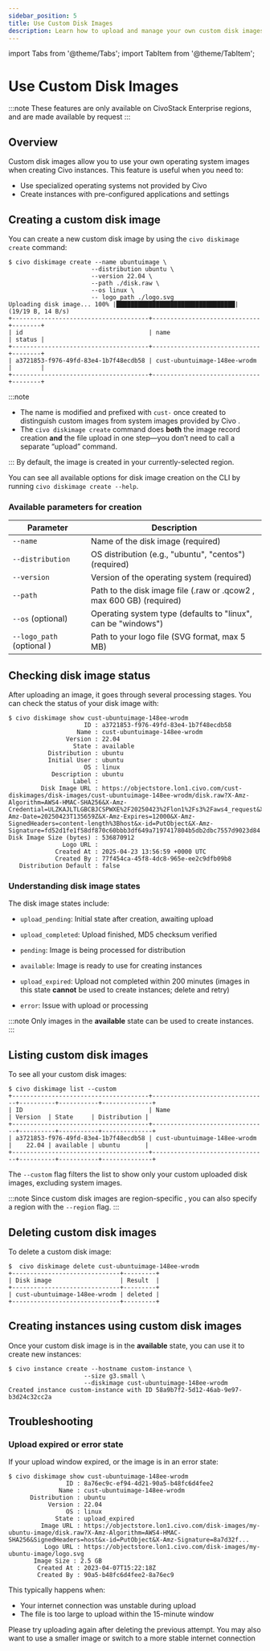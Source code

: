 ```yaml
---
sidebar_position: 5
title: Use Custom Disk Images
description: Learn how to upload and manage your own custom disk images for Civo instances using the Civo CLI.
---
```


import Tabs from '@theme/Tabs';
import TabItem from '@theme/TabItem';

<head>
  <title>Use Custom Disk Images | Civo Documentation</title>
</head>

# Use Custom Disk Images

:::note
These features are only available on CivoStack Enterprise regions, and are made available by request
:::

## Overview

Custom disk images allow you to use your own operating system images when creating Civo instances. This feature is useful when you need to:

- Use specialized operating systems not provided by Civo
- Create instances with pre-configured applications and settings

## Creating a custom disk image

<Tabs groupId="create-diskimage">
<TabItem value="cli" label="Civo CLI">

You can create a new custom disk image by using the `civo diskimage create` command:

```console
$ civo diskimage create --name ubuntuimage \
                       --distribution ubuntu \
                       --version 22.04 \
                       --path ./disk.raw \
                       --os linux \
                       -- logo_path ./logo.svg
Uploading disk image... 100% |█████████████████████████████████| (19/19 B, 14 B/s)
+--------------------------------------+------------------------------+--------+
| id                                   | name                         | status |
+--------------------------------------+------------------------------+--------+
| a3721853-f976-49fd-83e4-1b7f48ecdb58 | cust-ubuntuimage-148ee-wrodm |        |
+--------------------------------------+------------------------------+--------+
```

:::note

- The name is modified and prefixed with `cust-` once created to distinguish custom images from system images provided by Civo .
- The `civo diskimage create` command does **both** the image record creation **and** the file upload in one step—you don’t need to call a separate “upload” command.

:::
By default, the image is created in your currently-selected region.

You can see all available options for disk image creation on the CLI by running `civo diskimage create --help`.

</TabItem>
</Tabs>

### Available parameters for creation

| Parameter                 | Description                                                          |
| ------------------------- | -------------------------------------------------------------------- |
| `--name`                  | Name of the disk image (required)                                    |
| `--distribution`          | OS distribution (e.g., "ubuntu", "centos") (required)                |
| `--version`               | Version of the operating system (required)                           |
| `--path`                  | Path to the disk image file (.raw or .qcow2 , max 600 GB) (required) |
| `--os` (optional)         | Operating system type (defaults to "linux", can be "windows")        |
| `--logo_path` (optional ) | Path to your logo file (SVG format, max 5 MB)                        |

## Checking disk image status

<Tabs groupId="check-diskimage">
<TabItem value="cli" label="Civo CLI">

After uploading an image, it goes through several processing stages. You can check the status of your disk image with:

```console
$ civo diskimage show cust-ubuntuimage-148ee-wrodm
                     ID : a3721853-f976-49fd-83e4-1b7f48ecdb58
                   Name : cust-ubuntuimage-148ee-wrodm
                Version : 22.04
                  State : available
           Distribution : ubuntu
           Initial User : ubuntu
                     OS : linux
            Description : ubuntu
                  Label :
         Disk Image URL : https://objectstore.lon1.civo.com/cust-diskimages/disk-images/cust-ubuntuimage-148ee-wrodm/disk.raw?X-Amz-Algorithm=AWS4-HMAC-SHA256&X-Amz-Credential=ULZKAJLTLGBCBJCSPWXE%2F20250423%2Flon1%2Fs3%2Faws4_request&X-Amz-Date=20250423T135659Z&X-Amz-Expires=12000&X-Amz-SignedHeaders=content-length%3Bhost&x-id=PutObject&X-Amz-Signature=fd52d1fe1f58df870c60bbb3df649a7197417804b5db2dbc7557d9023d84
Disk Image Size (bytes) : 536870912
               Logo URL :
             Created At : 2025-04-23 13:56:59 +0000 UTC
             Created By : 77f454ca-45f8-4dc8-965e-ee2c9dfb09b8
   Distribution Default : false

```

</TabItem>
</Tabs>

### Understanding disk image states

The disk image states include:

- `upload_pending`: Initial state after creation, awaiting upload
- `upload_completed`: Upload finished, MD5 checksum verified
- `pending`: Image is being processed for distribution
- `available`: Image is ready to use for creating instances

- `upload_expired`: Upload not completed within 200 minutes (images in this state **cannot** be used to create instances; delete and retry)

- `error`: Issue with upload or processing

:::note
Only images in the **available** state can be used to create instances.
:::

## Listing custom disk images

<Tabs groupId="list-diskimage">
<TabItem value="cli" label="Civo CLI">

To see all your custom disk images:

```console
$ civo diskimage list --custom
+--------------------------------------+--------------------------------+----------+-----------+--------------+
| ID                                   | Name                           | Version  | State     | Distribution |
+--------------------------------------+--------------------------------+----------+-----------+--------------+
| a3721853-f976-49fd-83e4-1b7f48ecdb58 | cust-ubuntuimage-148ee-wrodm   |    22.04 | available | ubuntu       |
+--------------------------------------+--------------------------------+----------+-----------+--------------+
```

The `--custom` flag filters the list to show only your custom uploaded disk images, excluding system images.

:::note
Since custom disk images are region-specific , you can also specify a region with the `--region` flag.
:::

</TabItem>
</Tabs>

## Deleting custom disk images

<Tabs groupId="delete-diskimage">
<TabItem value="cli" label="Civo CLI">

To delete a custom disk image:

```console
$  civo diskimage delete cust-ubuntuimage-148ee-wrodm
+------------------------------+---------+
| Disk image                   | Result  |
+------------------------------+---------+
| cust-ubuntuimage-148ee-wrodm | deleted |
+------------------------------+---------+
```

</TabItem>
</Tabs>

## Creating instances using custom disk images

<Tabs groupId="use-diskimage">
<TabItem value="cli" label="Civo CLI">

Once your custom disk image is in the **available** state, you can use it to create new instances:

```console
$ civo instance create --hostname custom-instance \
                     --size g3.small \
                     --diskimage cust-ubuntuimage-148ee-wrodm
Created instance custom-instance with ID 58a9b7f2-5d12-46ab-9e97-b3d24c32cc2a
```

</TabItem>
</Tabs>

## Troubleshooting

### Upload expired or error state

If your upload window expired, or the image is in an error state:

```console
$ civo diskimage show cust-ubuntuimage-148ee-wrodm
                ID : 8a76ec9c-ef94-4d21-90a5-b48fc6d4fee2
              Name : cust-ubuntuimage-148ee-wrodm
      Distribution : ubuntu
           Version : 22.04
                OS : linux
             State : upload_expired
         Image URL : https://objectstore.lon1.civo.com/disk-images/my-ubuntu-image/disk.raw?X-Amz-Algorithm=AWS4-HMAC-SHA256&SignedHeaders=host&x-id=PutObject&X-Amz-Signature=8a7d32f...
          Logo URL : https://objectstore.lon1.civo.com/disk-images/my-ubuntu-image/logo.svg
       Image Size : 2.5 GB
        Created At : 2023-04-07T15:22:18Z
        Created By : 90a5-b48fc6d4fee2-8a76ec9
```

This typically happens when:

- Your internet connection was unstable during upload
- The file is too large to upload within the 15-minute window

Please try uploading again after deleting the previous attempt. You may also want to use a smaller image or switch to a more stable internet connection
